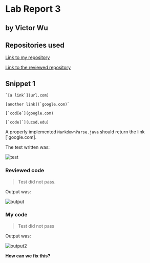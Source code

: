 # Lab Report 3
## by Victor Wu


## **Repositories used**

[Link to my repository](https://github.com/vjwuUCSD/markdown-parser)

[Link to the reviewed repository](https://github.com/ayushs2725/markdown-parser.git)

## **Snippet 1**
```
`[a link`](url.com)

[another link](`google.com)`

[`cod[e`](google.com)

[`code]`](ucsd.edu)
```

A properly implemented `MarkdownParse.java` should return the link [`google.com].

The test written was:

![test]()

### Reviewed code


> Test did not pass.

Output was:

![output]()

### My code

> Test did not pass

Output was:

![output2]()

**How can we fix this?**

